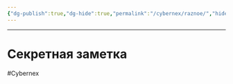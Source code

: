 ```yaml
---
{"dg-publish":true,"dg-hide":true,"permalink":"/cybernex/raznoe/","hide":true,"dgPassFrontmatter":true,"created":"2025-06-23T10:40:02.079+08:00","updated":"2025-06-24T07:32:00.067+08:00"}
---
```



 
---
# Секретная заметка



#Cybernex
 